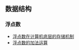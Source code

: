 ## 数据结构

### 浮点数
+ [浮点数在计算机底层的存储机制](https://blog.csdn.net/qq_36414647/article/details/98372398)
+ [浮点数的加法运算](https://blog.csdn.net/m0_37972557/article/details/84594879)
